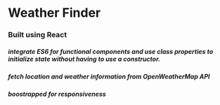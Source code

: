 # Weather Finder

### Built using React

##### integrate ES6 for functional components and use class properties to initialize state without having to use a constructor.
##### fetch location and weather information from OpenWeatherMap API 
##### boostrapped for responsiveness
